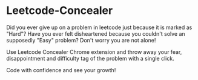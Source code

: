 # Leetcode-Concealer

Did you ever give up on a problem in leetcode just because it is marked as "Hard"?
Have you ever felt disheartened because you couldn't solve an supposedly "Easy" problem?
Don't worry you are not alone!

Use Leetcode Concealer Chrome extension and throw away your fear, disappointment and difficulty tag of the problem with a single click.

Code with confidence and see your growth!
